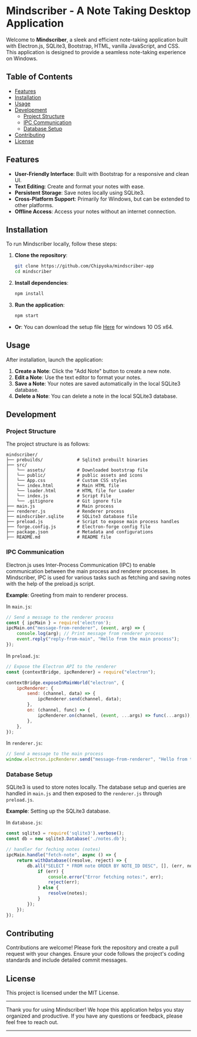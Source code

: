 # Mindscriber - A Note Taking Desktop Application

Welcome to **Mindscriber**, a sleek and efficient note-taking application built with Electron.js, SQLite3, Bootstrap, HTML, vanilla JavaScript, and CSS. This application is designed to provide a seamless note-taking experience on Windows.

## Table of Contents

-   [Features](#features)
-   [Installation](#installation)
-   [Usage](#usage)
-   [Development](#development)
    -   [Project Structure](#project-structure)
    -   [IPC Communication](#ipc-communication)
    -   [Database Setup](#database-setup)
-   [Contributing](#contributing)
-   [License](#license)

## Features

-   **User-Friendly Interface**: Built with Bootstrap for a responsive and clean UI.
-   **Text Editing**: Create and format your notes with ease.
-   **Persistent Storage**: Save notes locally using SQLite3.
-   **Cross-Platform Support**: Primarily for Windows, but can be extended to other platforms.
-   **Offline Access**: Access your notes without an internet connection.

## Installation

To run Mindscriber locally, follow these steps:

1. **Clone the repository**:

    ```bash
    git clone https://github.com/Chipyoka/mindscriber-app
    cd mindscriber
    ```

2. **Install dependencies**:

    ```bash
    npm install
    ```

3. **Run the application**:
    ```bash
    npm start
    ```

-   **Or**:
    You can download the setup file [Here](https://github.com/Chipyoka/mindscriber-app/releases/download/v1.0.0/Mindscriber-1.0.0.Setup.exe) for windows 10 OS x64.

## Usage

After installation, launch the application:

1. **Create a Note**: Click the "Add Note" button to create a new note.
2. **Edit a Note**: Use the text editor to format your notes.
3. **Save a Note**: Your notes are saved automatically in the local SQLite3 database.
4. **Delete a Note**: You can delete a note in the local SQLite3 database.

## Development

### Project Structure

The project structure is as follows:

```
mindscriber/
├── prebuilds/             # Sqlite3 prebuilt binaries
├── src/
│   └── assets/            # Downloaded bootstrap file
│   └── public/            # public assets and icons
│   └── App.css            # Custom CSS styles
│   └── index.html         # Main HTML file
│   └── loader.html        # HTML file for Loader
│   └── index.js           # Script File
│   └── .gitignore         # Git ignore file
├── main.js                # Main process
├── renderer.js            # Renderer process
├── mindscriber.sqlite     # SQLite3 database file
├── preload.js             # Script to expose main process handles
├── forge.config.js        # Electron-forge config file
├── package.json           # Metadata and configurations
├── README.md              # README file

```

### IPC Communication

Electron.js uses Inter-Process Communication (IPC) to enable communication between the main process and renderer processes. In Mindscriber, IPC is used for various tasks such as fetching and saving notes with the help of the preload.js script.

**Example**: Greeting from main to renderer process.

In `main.js`:

```javascript
// Send a message to the renderer process
const { ipcMain } = require('electron');
ipcMain.on("message-from-renderer", (event, arg) => {
	console.log(arg); // Print message from renderer process
	event.reply("reply-from-main", "Hello from the main process");
});

```

In `preload.js`:

```javascript
// Expose the Electron API to the renderer
const {contextBridge, ipcRenderer} = require("electron");

contextBridge.exposeInMainWorld("electron", {
	ipcRenderer: {
		send: (channel, data) => {
			ipcRenderer.send(channel, data);
		},
		on: (channel, func) => {
			ipcRenderer.on(channel, (event, ...args) => func(...args));
		},
	},
});

```

In `renderer.js`:

```javascript
// Send a message to the main process
window.electron.ipcRenderer.send("message-from-renderer", "Hello from the renderer process");
```

### Database Setup

SQLite3 is used to store notes locally. The database setup and queries are handled in `main.js` and then exposed to the `renderer.js` through `preload.js`.

**Example**: Setting up the SQLite3 database.

In `database.js`:

```javascript
const sqlite3 = require('sqlite3').verbose();
const db = new sqlite3.Database('./notes.db');

// handler for feching notes (notes)
ipcMain.handle("fetch-note", async () => {
	return withDatabase((resolve, reject) => {
		db.all("SELECT * FROM note ORDER BY NOTE_ID DESC", [], (err, notes) => {
			if (err) {
				console.error("Error fetching notes:", err);
				reject(err);
			} else {
				resolve(notes);
			}
		});
	});
});
```

## Contributing

Contributions are welcome! Please fork the repository and create a pull request with your changes. Ensure your code follows the project's coding standards and include detailed commit messages.

## License

This project is licensed under the MIT License.

---

Thank you for using Mindscriber! We hope this application helps you stay organized and productive. If you have any questions or feedback, please feel free to reach out.

---
